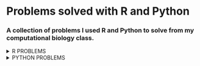 # Problems solved with R and Python
### A collection of problems I used R and Python to solve from my computational biology class.
<details><summary>R PROBLEMS</summary>
<p>

* **Problem 1** 8.23.3 from *Computing Skills for Biologists: A Toolbox* In this excersize, we will get a glimpse of the image processing capabilities of R. We want to determine the projected leaf area of plants using photos, and analyze whether the leaves have grown significantly over the course of two days. The directory CSB/r/data/leafarea/ contains images of plants at two time points (t1 and t2). The data have been collected by Madlen.
  * a.) Write a for loop that processes all images using the function getArea, which is provided in CSB/r/solutions/getArea.R. The function accepts a single file name as an argument, and returns the projected leaf area, measured in pixels. Your loop should record the leaf area for each image and store it in the data frame results. To loop over all files, you can use the function list.files along with its pattern matching option, to produce a list of all the files with extension .jpg in the directory SC/r/data/leafarea/. Work in your sandbox or change paths in the getArea.R function accordingly.
  * b.) Plot the area of each plant as measured ar the time point 1 verses time point 2.
  * c.) Determine whether the plants significantly differ at the time points 1 and 2 using a paired t-test.
  * [My Solution/Code](Assignments/assignment-06-Csaenz10-answers.R)

* **Problem 2** We will be analyzing the `age_count_2020-07-13_2020-10-11.xlsx` data set. This data consists of the date that a COVID-19 test from somebody residing in Nueces County comes back positive (LABDATE) the age of the person (AGE_YEARS). Each row is a person.  There are 4 worksheets in the excel workbook, one per month from July to October. Your goal is to complete the tasks and create an R script that will work when this repo is cloned to any computer. I encourage you to make tidyverse pipelines, where the responses from several questions are assembled in one or a few pipelines. When you are complete, submit by pushing the changes to github. 
  * Create an R script named `ageCovidSummary.R` in your exam repo and set the working directory with the following command: setwd(dirname(rstudioapi::getActiveDocumentContext()$path))
  * Load the following libraries (install if necessary):
    * tidyverse
    * readxl
    * janitor
    * lubridate
  * Referring to lecture 8 (some code will need to be altered), read the data from age_count_2020-07-13_2020-10-11.xlsx into a tibble named covid_cases_age and then do the following in a single pipeline:
    * format the column names
    * make a new column called date and format it as YYYY-MM-DD using ymd()
    * make a new column called age_class that evaluates the the values in age_years and assigns them to the proper 20 yr age bin: 0-19, 20-39, 40-59, 60-79, 80+
      * use case_when() for this
    * group the tibble by date and age_class
    * use summarise() to transform the tibble so that each row is a unique combination of date and age_class, and the number of positive cases in each age class on each date is stored in a column called new_cases
    * If done properly, this is how covid_cases_age will look:
* [My Solution/Code](Assignments/ageCovidSummary.R)


</p>
</details>


<details><summary>PYTHON PROBLEMS</summary>
<p>

* **Problem 1** 3.8.1 Measles Time Series from *Computing Skills for Biologists: A Toolbox*
In their article, Dalziel et al. (2016) provide a long time series reporting the number of cases of measles before mass vacination, for many US cities. The data consist of cases in a given US city for a given year, and a given biweek of the year (i.e., first two weeks, second two weeks, etc.). The time series is contained in the file Dalziel2016_data.csv.
  * a.) Write a program that extracts the names of all the cities in the database (one entry per city).
  * b.) Write a program that creates a dictionary where the keys are the cities and the values are the number of records (rows) for that city in the data.
  * c.) Write a program that calculates the mean population for each city obtained by averaging the values of pop.
  * d.) Write a program that calculates the mean population for each city and year.
* **Problem 2** 3.8.2  Red Queen in Fruit Flies from *Computing Skills for Biologists: A Toolbox* 
Singh et al. (2015) show that, when infected with a parasite, the four genetic lines of *D. melanogaster* respond by increasing the production of recombinant offspring (arguably, trying to produce new recombinants able to escape the parasite). They show that the same outcome is not achieved by artificially wounding the flies. The data needed to replicate the main claim (figure 2 of the original article) is contained in the file Singh2015_data.csv. Open the file, and compute the mean RecombinantFraction for each *Drosophilia* Line, and InfectionStatus (W for wounded and I for infected). Print the results in the following form:
Line 45 Average Recombination Rate:
W : 0.187
I : 0.191
* [My Solution/Code](Assignments/assignment-11-Csaenz10.txt)

* **Problem 3** 4.10.1 Assortative Mating in Animals from *Computing Skills for Biologists: A Toolbox*
Jiang et al. (2013) studied the assortative mating in animals. They compiled a large database, reporting the results of many experiments on mating. In particular, for several taxa they provide the value of correlation among the sizes of the mates. A positive value of r stands for assortative mating (large animals tend to mate with large animals), and a negative value for disassortative mating.
  * a.) You can find the data in good_code/data/Jiang2013_data.csv. Write a function that takes as input the desired Taxon and returns the mean value of r.
  * b.) You should see that fish have a positive value of r, but that this is also true for other taxa. Is the mean value of r especially high for fish? To test this, compute a *p-value* by repeatedly sampling 37 values of r(37 experiments on fish are reported in the database) at random, and calculating the probability of observing a higher mean value of r. To get an accurate estimate of the *p-value*, use 50,000 randomizations.
  * c.) Repeat the procedure for all taxa.
* [My Solution/Code](Assignments/assignment12.txt)


</p>
</details>

